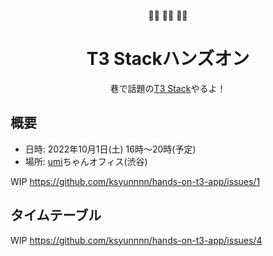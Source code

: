 <p align="center">
🏋️‍♀️ 🏋️‍♀️ 🏋️‍♀️
</p>

<h1 align="center">
  T3 Stackハンズオン
</h1>

<p align="center">
  巷で話題の<a rel="noopener noreferrer" target="_blank" href="https://init.tips">T3 Stack</a>やるよ！
</p>

## 概要

- 日時: 2022年10月1日(土) 16時〜20時(予定)
- 場所: [umi](https://twitter.com/umiremix)ちゃんオフィス(渋谷)

WIP https://github.com/ksyunnnn/hands-on-t3-app/issues/1

## タイムテーブル

WIP
https://github.com/ksyunnnn/hands-on-t3-app/issues/4
